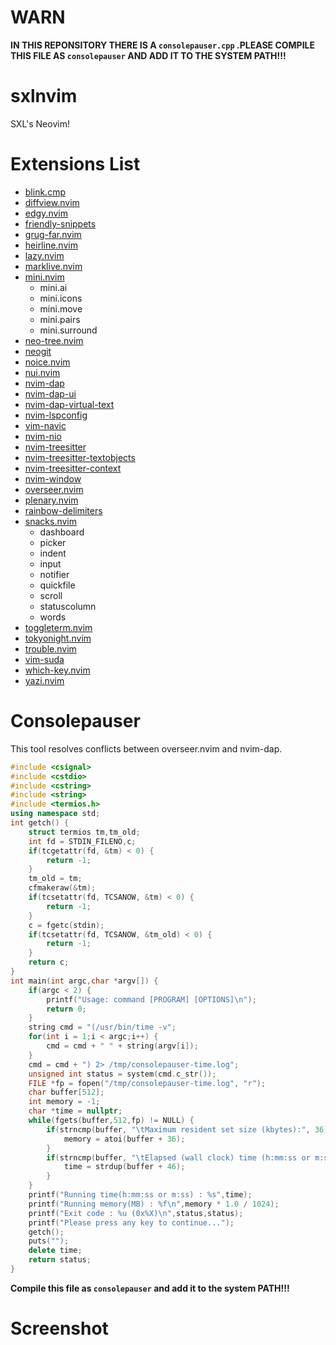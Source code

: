 # WARN
**IN THIS REPONSITORY THERE IS A `consolepauser.cpp` .PLEASE COMPILE THIS FILE AS `consolepauser` AND ADD IT TO THE SYSTEM PATH!!!**
# sxlnvim
SXL's Neovim!

# Extensions List
- [blink.cmp](https://github.com/Saghen/blink.cmp)
- [diffview.nvim](https://github.com/sindrets/diffview.nvim)
- [edgy.nvim](https://github.com/folke/edgy.nvim)
- [friendly-snippets](https://github.com/sar/friendly-snippets.nvim)
- [grug-far.nvim](https://github.com/MagicDuck/grug-far.nvim)
- [heirline.nvim](https://github.com/rebelot/heirline.nvim)
- [lazy.nvim](https://github.com/folke/lazy.nvim)
- [marklive.nvim](https://github.com/yelog/marklive.nvim)
- [mini.nvim](https://github.com/echasnovski/mini.nvim)
    - mini.ai
    - mini.icons
    - mini.move
    - mini.pairs
    - mini.surround
- [neo-tree.nvim](https://github.com/nvim-neo-tree/neo-tree.nvim)
- [neogit](https://github.com/NeogitOrg/neogit)
- [noice.nvim](https://github.com/folke/noice.nvim)
- [nui.nvim](https://github.com/MunifTanjim/nui.nvim)
- [nvim-dap](https://github.com/mfussenegger/nvim-dap)
- [nvim-dap-ui](https://github.com/rcarriga/nvim-dap-ui)
- [nvim-dap-virtual-text](https://github.com/theHamsta/nvim-dap-virtual-text)
- [nvim-lspconfig](https://github.com/neovim/nvim-lspconfig)
- [vim-navic](https://github.com/SmiteshP/nvim-navic)
- [nvim-nio](https://github.com/nvim-neotest/nvim-nio)
- [nvim-treesitter](https://github.com/nvim-treesitter/nvim-treesitter)
- [nvim-treesitter-textobjects](https://github.com/nvim-treesitter/nvim-treesitter-textobjects)
- [nvim-treesitter-context](https://github.com/nvim-treesitter/nvim-treesitter-context)
- [nvim-window](https://github.com/yorickpeterse/nvim-window)
- [overseer.nvim](https://github.com/stevearc/overseer.nvim)
- [plenary.nvim](https://github.com/nvim-lua/plenary.nvim)
- [rainbow-delimiters](https://github.com/hiphish/rainbow-delimiters.nvim)
- [snacks.nvim](https://github.com/folke/snacks.nvim)
    - dashboard
    - picker
    - indent
    - input
    - notifier
    - quickfile
    - scroll
    - statuscolumn
    - words
- [toggleterm.nvim](https://github.com/akinsho/toggleterm.nvim)
- [tokyonight.nvim](https://github.com/folke/tokyonight.nvim)
- [trouble.nvim](https://github.com/folke/trouble.nvim)
- [vim-suda](https://github.com/lambdalisue/vim-suda)
- [which-key.nvim](https://github.com/folke/which-key.nvim)
- [yazi.nvim](https://github.com/mikavilpas/yazi.nvim)

# Consolepauser
This tool resolves conflicts between overseer.nvim and nvim-dap.
```cpp
#include <csignal>
#include <cstdio>
#include <cstring>
#include <string>
#include <termios.h>
using namespace std;
int getch() {
    struct termios tm,tm_old;
    int fd = STDIN_FILENO,c;
    if(tcgetattr(fd, &tm) < 0) {
        return -1;
    }
    tm_old = tm;
    cfmakeraw(&tm);
    if(tcsetattr(fd, TCSANOW, &tm) < 0) {
        return -1;
    }
    c = fgetc(stdin);
    if(tcsetattr(fd, TCSANOW, &tm_old) < 0) {
        return -1;
    }
    return c;
}
int main(int argc,char *argv[]) {
    if(argc < 2) {
        printf("Usage: command [PROGRAM] [OPTIONS]\n");
        return 0;
    }
    string cmd = "(/usr/bin/time -v";
    for(int i = 1;i < argc;i++) {
        cmd = cmd + " " + string(argv[i]);
    }
    cmd = cmd + ") 2> /tmp/consolepauser-time.log";
    unsigned int status = system(cmd.c_str());
    FILE *fp = fopen("/tmp/consolepauser-time.log", "r");
    char buffer[512];
    int memory = -1;
    char *time = nullptr;
    while(fgets(buffer,512,fp) != NULL) {
        if(strncmp(buffer, "\tMaximum resident set size (kbytes):", 36) == 0) {
            memory = atoi(buffer + 36);
        }
        if(strncmp(buffer, "\tElapsed (wall clock) time (h:mm:ss or m:ss):", 45) == 0) {
            time = strdup(buffer + 46);
        }
    }
    printf("Running time(h:mm:ss or m:ss) : %s",time);
    printf("Running memory(MB) : %f\n",memory * 1.0 / 1024);
    printf("Exit code : %u (0x%X)\n",status,status);
    printf("Please press any key to continue...");
    getch();
    puts("");
    delete time;
    return status;
}
```
**Compile this file as `consolepauser` and add it to the system PATH!!!**

# Screenshot
